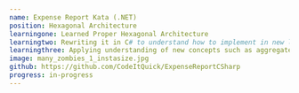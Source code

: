 ```yaml
---
name: Expense Report Kata (.NET)
position: Hexagonal Architecture
learningone: Learned Proper Hexagonal Architecture
learningtwo: Rewriting it in C# to understand how to implement in new language
learningthree: Applying understanding of new concepts such as aggregates  
image: many_zombies_1_instasize.jpg
github: https://github.com/CodeItQuick/ExpenseReportCSharp
progress: in-progress
---
```

